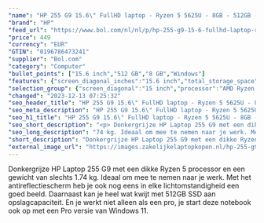 ```yaml
---
"name": "HP 255 G9 15.6\" FullHD laptop - Ryzen 5 5625U - 8GB - 512GB - Radeon RX Vega 7 - Windows 11 Pro"
"brand": "HP"
"feed_url": "https://www.bol.com/nl/nl/p/hp-255-g9-15-6-fullhd-laptop-ryzen-5-5625u-8gb-512gb-radeon-rx-vega-7-windows-11-pro/9300000101699381"
"price": 449
"currency": "EUR"
"GTIN": "0196786473241"
"supplier": "Bol.com"
"category": "Computer"
"bullet_points": ["15.6 inch","512 GB","8 GB","Windows"]
"features": {"screen_diagonal_inches":"15.6 inch","total_storage_space":"512 GB","memory_size":"8 GB","operating_system":"Windows"}
"selection_group": {"screen_diagonal":"15 inch","processor":"AMD Ryzen 5","changed_price_past_3_days":false,"product_family":"HP 255"}
"changed": "2023-12-13 07:25:32"
"seo_header_title": "HP 255 G9 15.6\" FullHD laptop - Ryzen 5 5625U - 8GB - 512GB - Radeon RX Vega 7 - Windows 11 Pro"
"seo_meta_description": "HP 255 G9 15.6\" FullHD laptop - Ryzen 5 5625U - 8GB - 512GB - Radeon RX Vega 7 - Windows 11 Pro"
"seo_h1_title": "HP 255 G9 15.6\" FullHD laptop - Ryzen 5 5625U - 8GB - 512GB - Radeon RX Vega 7 - Windows 11 Pro"
"seo_short_description": "<p> Donkergrijze HP Laptop 255 G9 met een dikke Ryzen 5 processor en een gewicht van slechts 1."
"seo_long_description": "74 kg. Ideaal om mee te nemen naar je werk. Met het antireflectiescherm heb je ook nog eens in elke lichtomstandigheid een goed beeld. Daarnaast kan je heel wat kwijt met 512GB SSD aan opslagcapaciteit. En je werkt niet alleen als een pro, je start deze notebook ook op met een Pro versie van Windows 11. </p>"
"short_description": "Donkergrijze HP Laptop 255 G9 met een dikke Ryzen 5 processor en een gewicht van slechts 1.74 kg. Ideaal om mee te nemen naar je werk. Met het antireflectiescherm heb je ook nog eens in elke lichtomstandigheid een goed beeld. Daarnaast kan je heel wat kwijt met 512GB SSD aan opslagcapaciteit. En je werkt niet alleen als een pro, je start deze notebook ook op met een Pro versie van Windows 11."
"external_image_url": "https://images.zakelijkelaptopkopen.nl/hp-255-g9-15-6-fullhd-laptop-ryzen-5-5625u-8gb-512gb-radeon-rx-vega-7-windows-11-pro.webp"
---
```


<p> Donkergrijze HP Laptop 255 G9 met een dikke Ryzen 5 processor en een gewicht van slechts 1.74 kg. Ideaal om mee te nemen naar je werk. Met het antireflectiescherm heb je ook nog eens in elke lichtomstandigheid een goed beeld. Daarnaast kan je heel wat kwijt met 512GB SSD aan opslagcapaciteit. En je werkt niet alleen als een pro, je start deze notebook ook op met een Pro versie van Windows 11. </p>